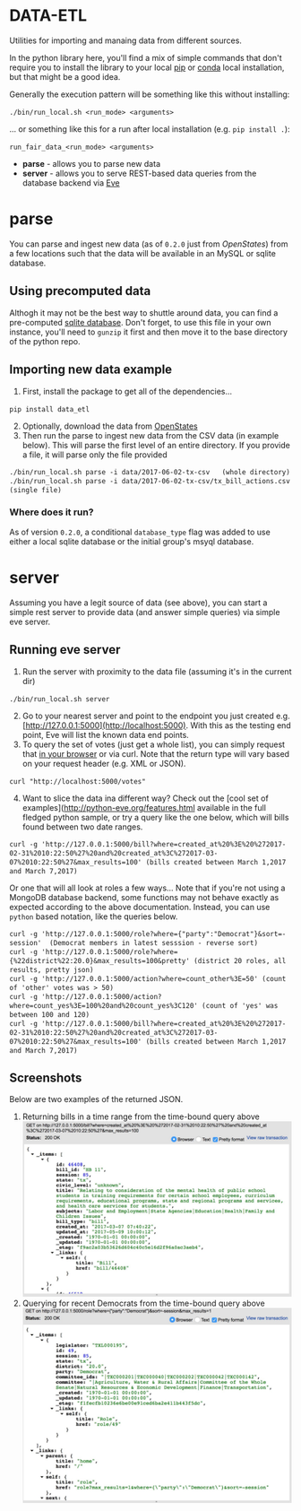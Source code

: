 # DATA-ETL
Utilities for importing and manaing data from different sources.

In the python library here, you'll find a mix of simple commands that don't
require you to install the library to your local [pip](https://en.wikipedia.org/wiki/Pip_(package_manager))
or [conda](https://conda.io/docs/) local installation,
but that might be a good idea.

Generally the execution pattern will be something like this without installing:

``./bin/run_local.sh <run_mode> <arguments>``

... or something like this for a run after local installation (e.g. ``pip install .``):

``run_fair_data_<run_mode> <arguments>``

* **parse** - allows you to parse new data
* **server** - allows you to serve REST-based data queries from the database backend via [Eve](http://python-eve.org/index.html)


# parse
You can parse and ingest new data (as of `0.2.0` just from *OpenStates*) from
a few locations such that the data will be available in an MySQL or sqlite database.

## Using precomputed data
Althogh it may not be the best way to shuttle around data, you can find a
pre-computed [sqlite database](data/fairdata.db.gz).  Don't forget, to use this
file in your own instance, you'll need to `gunzip` it first and then move
it to the base directory of the python repo.


## Importing new data example
1. First, install the package to get all of the dependencies...

``pip install data_etl``

2. Optionally, download the data from [OpenStates](https://openstates.org/downloads/)
3. Then run the parse to ingest new data from the CSV data (in example below).  This
   will parse the first level of an entire directory.  If you provide a file, it will
   parse only the file provided

```
./bin/run_local.sh parse -i data/2017-06-02-tx-csv   (whole directory)
./bin/run_local.sh parse -i data/2017-06-02-tx-csv/tx_bill_actions.csv   (single file)
```

### Where does it run?
As of version `0.2.0`, a conditional `database_type` flag was added to use either a local sqlite
database or the initial group's msyql database.


# server
Assuming you have a legit source of data (see above), you can start a simple rest
server to provide data (and answer simple queries) via simple eve server.

## Running eve server
1. Run the server with proximity to the data file (assuming it's in the current dir)

``./bin/run_local.sh server``

2. Go to your nearest server and point to the endpoint you just created e.g. [http://127.0.0.1:5000](http://localhost:5000).
   With this as the testing end point, Eve will list the known data end points.
3. To query the set of votes (just get a whole list), you can simply request that
   [in your browser](http://localhost:5000/votes) or via curl.  Note that the
   return type will vary based on your request header (e.g. XML or JSON).

``curl "http://localhost:5000/votes" ``

4. Want to slice the data ina different way? Check out the [cool set of examples](http://python-eve.org/features.html
   available in the full fledged python sample, or try a query like the one below,
   which will bills found between two date ranges.

```
curl -g 'http://127.0.0.1:5000/bill?where=created_at%20%3E%20%272017-02-31%2010:22:50%27%20and%20created_at%3C%272017-03-07%2010:22:50%27&max_results=100' (bills created between March 1,2017 and March 7,2017)
```

   Or one that will all look at roles a few ways... Note that if you're not using a
   MongoDB database backend, some functions may not behave exactly as expected according
   to the above documentation.  Instead, you can use `python` based notation, like the queries
   below.

```
curl -g 'http://127.0.0.1:5000/role?where={"party":"Democrat"}&sort=-session'  (Democrat members in latest sesssion - reverse sort)
curl -g 'http://127.0.0.1:5000/role?where={%22district%22:20.0}&max_results=100&pretty' (district 20 roles, all results, pretty json)
curl -g 'http://127.0.0.1:5000/action?where=count_other%3E=50' (count of 'other' votes was > 50)
curl -g 'http://127.0.0.1:5000/action?where=count_yes%3E=100%20and%20count_yes%3C120' (count of 'yes' was between 100 and 120)
curl -g 'http://127.0.0.1:5000/bill?where=created_at%20%3E%20%272017-02-31%2010:22:50%27%20and%20created_at%3C%272017-03-07%2010:22:50%27&max_results=100' (bills created between March 1,2017 and March 7,2017)
```

## Screenshots
Below are two examples of the returned JSON.
1. Returning bills in a time range from the time-bound query above ![bills query](data/images/bill_example.jpg)
2. Querying for recent Democrats from the time-bound query above ![role query](data/images/role_recent_democrat.jpg)

